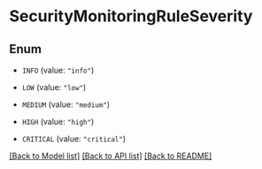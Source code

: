 # SecurityMonitoringRuleSeverity

## Enum


* `INFO` (value: `"info"`)

* `LOW` (value: `"low"`)

* `MEDIUM` (value: `"medium"`)

* `HIGH` (value: `"high"`)

* `CRITICAL` (value: `"critical"`)


[[Back to Model list]](../README.md#documentation-for-models) [[Back to API list]](../README.md#documentation-for-api-endpoints) [[Back to README]](../README.md)


